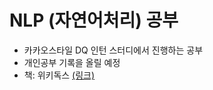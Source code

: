 # NLP (자연어처리) 공부
- 카카오스타일 DQ 인턴 스터디에서 진행하는 공부  
- 개인공부 기록을 올릴 예정  
- 책: 위키독스 [(링크)](https://wikidocs.net/book/2155)
